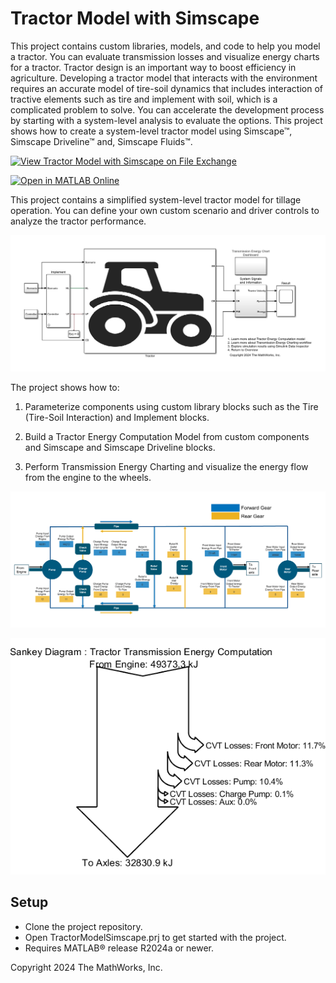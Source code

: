 # Tractor Model with Simscape

This project contains custom libraries, models, and code to help you model 
a tractor. You can evaluate transmission losses and visualize energy charts 
for a tractor.
Tractor design is an important way to boost efficiency in agriculture. 
Developing a tractor model that interacts with the environment requires an 
accurate model of tire-soil dynamics that includes interaction of tractive 
elements such as tire and implement with soil, which is a complicated 
problem to solve. You can accelerate the development process by starting 
with a system-level analysis to evaluate the options. This project shows how to create a 
system-level tractor model using Simscape&trade;, Simscape Driveline&trade; 
and, Simscape Fluids&trade;.

[![View Tractor Model with Simscape on File Exchange](https://www.mathworks.com/matlabcentral/images/matlab-file-exchange.svg)](https://www.mathworks.com/matlabcentral/fileexchange/169116-tractor-model-with-simscape)

[![Open in MATLAB Online](https://www.mathworks.com/images/responsive/global/open-in-matlab-online.svg)](https://matlab.mathworks.com/open/github/v1?repo=simscape/Tractor-Simscape&project=TractorSimscape.prj)

This project contains a simplified system-level tractor model for tillage 
operation. You can define your own custom scenario and driver controls to 
analyze the tractor performance.

![](Overview/html/TractorEnergyComputationModel.png)

The project shows how to:
1. Parameterize components using custom library blocks such as the Tire 
(Tire-Soil Interaction) and Implement blocks. 

2. Build a Tractor Energy Computation Model from custom components and 
Simscape and Simscape Driveline blocks.

3. Perform Transmission Energy Charting and visualize the energy flow from 
the engine to the wheels.

![](Overview/html/TransmissionEnergyChartDashboard.png)

![](Overview/html/TransmissionEnergySankeyDiagram.png)


## Setup 
* Clone the project repository.
* Open TractorModelSimscape.prj to get started with the project. 
* Requires MATLAB&reg; release R2024a or newer.

Copyright 2024 The MathWorks, Inc.

